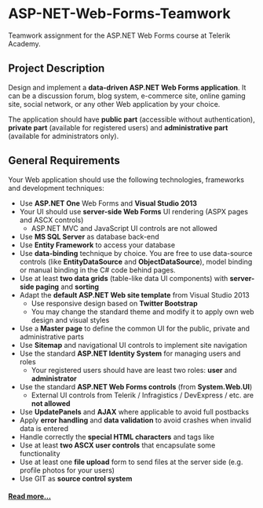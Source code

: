 ASP-NET-Web-Forms-Teamwork
==========================
Teamwork assignment for the ASP.NET Web Forms course at Telerik Academy.

## Project Description
Design and implement a **data-driven ASP.NET Web Forms application**. It can be a discussion forum, blog system, e-commerce site, online gaming site, social network, or any other Web application by your choice.

The application should have **public part** (accessible without authentication), **private part** (available for registered users) and **administrative part** (available for administrators only).

## General Requirements
Your Web application should use the following technologies, frameworks and development techniques:
- Use **ASP.NET One** Web Forms and **Visual Studio 2013**
- Your UI should use **server-side Web Forms** UI rendering (ASPX pages and ASCX controls)
    - ASP.NET MVC and JavaScript UI controls are not allowed
- Use **MS SQL Server** as database back-end
- Use **Entity Framework** to access your database
- Use **data-binding** technique by choice. You are free to use data-source controls (like **EntityDataSource** and **ObjectDataSource**), model binding or manual binding in the C# code behind pages.
- Use at least **two data grids** (table-like data UI components) with **server-side paging** and **sorting**
- Adapt the **default ASP.NET Web site template** from Visual Studio 2013
    - Use responsive design based on **Twitter Bootstrap**
    - You may change the standard theme and modify it to apply own web design and visual styles
- Use a **Master page** to define the common UI for the public, private and administrative parts
- Use **Sitemap** and navigational UI controls to implement site navigation
- Use the standard **ASP.NET Identity System** for managing users and roles
    - Your registered users should have are least two roles: **user** and **administrator**
- Use the standard **ASP.NET Web Forms controls** (from **System.Web.UI**)
    - External UI controls from Telerik / Infragistics / DevExpress / etc. are **not allowed**
- Use **UpdatePanels** and **AJAX** where applicable to avoid full postbacks
- Apply **error handling** and **data validation** to avoid crashes when invalid data is entered
- Handle correctly the **special HTML characters** and tags like **<br />**
- Use at least **two ASCX user controls** that encapsulate some functionality
- Use at least one **file upload** form to send files at the server side (e.g. profile photos for your users)
- Use GIT as **source control system**

#### [Read more...](https://github.com/WebFormsTeamFyodorDostoevsky/ASP-NET-Web-Forms-Teamwork/blob/master/Documentation/Assignment.md)
